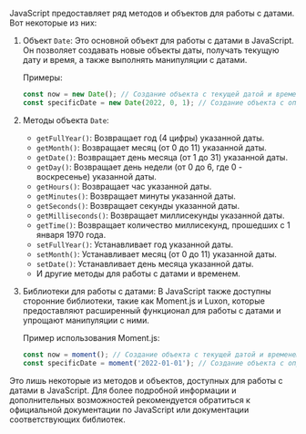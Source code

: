 JavaScript предоставляет ряд методов и объектов для работы с датами. Вот некоторые из них:

1. Объект `Date`: Это основной объект для работы с датами в JavaScript. Он позволяет создавать новые объекты даты, получать текущую дату и время, а также выполнять манипуляции с датами.

   Примеры:
   ```javascript
   const now = new Date(); // Создание объекта с текущей датой и временем
   const specificDate = new Date(2022, 0, 1); // Создание объекта с определенной датой (год, месяц (от 0 до 11), день)
   ```

2. Методы объекта `Date`:
   - `getFullYear()`: Возвращает год (4 цифры) указанной даты.
   - `getMonth()`: Возвращает месяц (от 0 до 11) указанной даты.
   - `getDate()`: Возвращает день месяца (от 1 до 31) указанной даты.
   - `getDay()`: Возвращает день недели (от 0 до 6, где 0 - воскресенье) указанной даты.
   - `getHours()`: Возвращает час указанной даты.
   - `getMinutes()`: Возвращает минуты указанной даты.
   - `getSeconds()`: Возвращает секунды указанной даты.
   - `getMilliseconds()`: Возвращает миллисекунды указанной даты.
   - `getTime()`: Возвращает количество миллисекунд, прошедших с 1 января 1970 года.
   - `setFullYear()`: Устанавливает год указанной даты.
   - `setMonth()`: Устанавливает месяц (от 0 до 11) указанной даты.
   - `setDate()`: Устанавливает день месяца указанной даты.
   - И другие методы для работы с датами и временем.

3. Библиотеки для работы с датами: В JavaScript также доступны сторонние библиотеки, такие как Moment.js и Luxon, которые предоставляют расширенный функционал для работы с датами и упрощают манипуляции с ними.

   Пример использования Moment.js:
   ```javascript
   const now = moment(); // Создание объекта с текущей датой и временем с использованием Moment.js
   const specificDate = moment('2022-01-01'); // Создание объекта с определенной датой с использованием Moment.js
   ```

Это лишь некоторые из методов и объектов, доступных для работы с датами в JavaScript. Для более подробной информации и дополнительных возможностей рекомендуется обратиться к официальной документации по JavaScript или документации соответствующих библиотек.